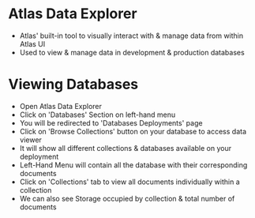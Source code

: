 # Atlas Data Explorer

- Atlas' built-in tool to visually interact with & manage data from within Atlas UI
- Used to view & manage data in development & production databases

# Viewing Databases

- Open Atlas Data Explorer
- Click on 'Databases' Section on left-hand menu
- You will be redirected to 'Databases Deployments' page
- Click on 'Browse Collections' button on your database to access data viewer
- It will show all different collections & databases available on your deployment
- Left-Hand Menu will contain all the database with their corresponding documents
- Click on 'Collections' tab to view all documents individually within a collection
- We can also see Storage occupied by collection & total number of documents

# 

